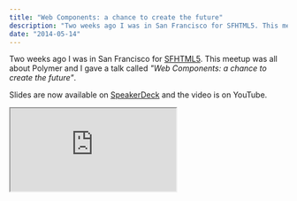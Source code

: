 ```yaml
---
title: "Web Components: a chance to create the future"
description: "Two weeks ago I was in San Francisco for SFHTML5. This meetup was all about Polymer and I gave a talk called 'Web Components: a chance to create the future'."
date: "2014-05-14"
---
```


Two weeks ago I was in San Francisco for [SFHTML5](http://www.meetup.com/sfhtml5/events/169452272/). This meetup was all about Polymer and I gave a talk called _"Web Components: a chance to create the future"_.

Slides are now available on [SpeakerDeck](https://speakerdeck.com/zenorocha/web-components-a-chance-to-create-the-future) and the video is on YouTube.

<div class="iframe-wrap">
  <iframe src="https://www.youtube.com/embed/JUzjr1bIRUg">
  </iframe>
</div>
